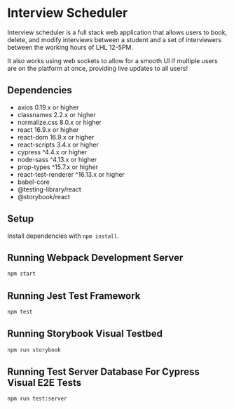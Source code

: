 # Interview Scheduler

Interview scheduler is a full stack web application that allows users to book, delete, and modify interviews between a student and a set of interviewers between the working hours of LHL 12-5PM.

It also works using web sockets to allow for a smooth UI if multiple users are on the platform at once, providing live updates to all users!

## Dependencies

- axios 0.19.x or higher
- classnames 2.2.x or higher
- normalize.css 8.0.x or higher
- react 16.9.x or higher
- react-dom 16.9.x or higher
- react-scripts 3.4.x or higher
- cypress ^4.4.x or higher
- node-sass ^4.13.x or higher
- prop-types ^15.7.x or higher
- react-test-renderer ^16.13.x or higher
- babel-core
- @testing-library/react
- @storybook/react

## Setup

Install dependencies with `npm install`.

## Running Webpack Development Server

```sh
npm start
```

## Running Jest Test Framework

```sh
npm test
```

## Running Storybook Visual Testbed

```sh
npm run storybook
```

## Running Test Server Database For Cypress Visual E2E Tests

```sh
npm run test:server
```